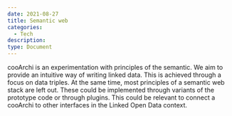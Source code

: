 ```yaml
---
date: 2021-08-27
title: Semantic web
categories:
  - Tech
description: 
type: Document
---
```

cooArchi is an experimentation with principles of the semantic. We aim to provide an intuitive way of writing linked data. This is achieved through a focus on data triples. At the same time, most principles of a semantic web stack are left out. These could be implemented through variants of the prototype code or through plugins. This could be relevant to connect a cooArchi to other interfaces in the Linked Open Data context.
